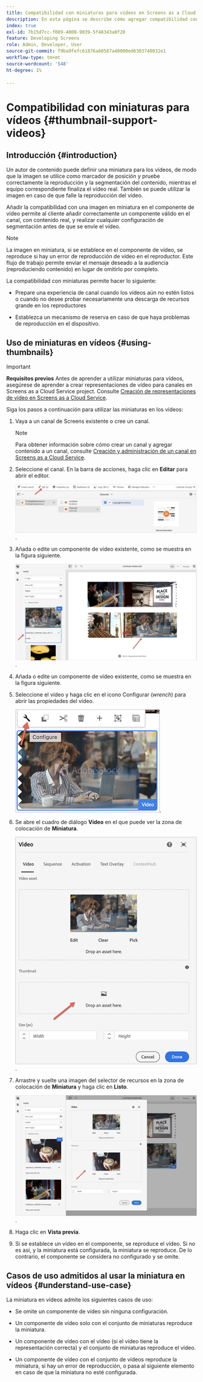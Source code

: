```yaml
---
title: Compatibilidad con miniaturas para vídeos en Screens as a Cloud Service
description: En esta página se describe cómo agregar compatibilidad con miniaturas para vídeos en Screens as a Cloud Service.
index: true
exl-id: 7b15d7cc-f089-4008-9039-5f48343a0f20
feature: Developing Screens
role: Admin, Developer, User
source-git-commit: f9ba9fefc61876a60567a40000ed6303740032e1
workflow-type: tm+mt
source-wordcount: '548'
ht-degree: 1%

---
```


# Compatibilidad con miniaturas para vídeos {#thumbnail-support-videos}

## Introducción {#introduction}

Un autor de contenido puede definir una miniatura para los vídeos, de modo que la imagen se utilice como marcador de posición y pruebe correctamente la reproducción y la segmentación del contenido, mientras el equipo correspondiente finaliza el vídeo real. También se puede utilizar la imagen en caso de que falle la reproducción del vídeo.

Añadir la compatibilidad con una imagen en miniatura en el componente de vídeo permite al cliente añadir correctamente un componente válido en el canal, con contenido real, y realizar cualquier configuración de segmentación antes de que se envíe el vídeo.

>[!NOTE]
>La imagen en miniatura, si se establece en el componente de vídeo, se reproduce si hay un error de reproducción de vídeo en el reproductor. Este flujo de trabajo permite enviar el mensaje deseado a la audiencia (reproduciendo contenido) en lugar de omitirlo por completo.

La compatibilidad con miniaturas permite hacer lo siguiente:

* Prepare una experiencia de canal cuando los vídeos aún no estén listos o cuando no desee probar necesariamente una descarga de recursos grande en los reproductores

* Establezca un mecanismo de reserva en caso de que haya problemas de reproducción en el dispositivo.

## Uso de miniaturas en vídeos {#using-thumbnails}

>[!IMPORTANT]
>**Requisitos previos**
>Antes de aprender a utilizar miniaturas para vídeos, asegúrese de aprender a crear representaciones de vídeo para canales en Screens as a Cloud Service project. Consulte [Creación de representaciones de vídeo en Screens as a Cloud Service](/help/screens-cloud/configuring/creating-screens-video-renditions-cloud-service.md).

Siga los pasos a continuación para utilizar las miniaturas en los vídeos:

1. Vaya a un canal de Screens existente o cree un canal.

   >[!NOTE]
   >Para obtener información sobre cómo crear un canal y agregar contenido a un canal, consulte [Creación y administración de un canal en Screens as a Cloud Service](https://experienceleague.adobe.com/docs/experience-manager-cloud-service/content/screens-as-cloud-service/create-content/creating-channels-screens-cloud.html?lang=es).

1. Seleccione el canal. En la barra de acciones, haga clic en **Editar** para abrir el editor.


   ![Botón Editar en la barra de acciones](/help/screens-cloud/using-core-product-features/assets/thumbnail-1.png).

1. Añada o edite un componente de vídeo existente, como se muestra en la figura siguiente.

   ![Imagen resaltada de un recurso de vídeo](/help/screens-cloud/using-core-product-features/assets/thumbnail-2.png).

1. Añada o edite un componente de vídeo existente, como se muestra en la figura siguiente.

1. Seleccione el vídeo y haga clic en el icono Configurar (*wrench*) para abrir las propiedades del vídeo.

   ![Imagen del recurso de vídeo seleccionado con una flecha que señala al icono Configurar y que se representa como una llave inglesa. en la barra de herramientas ](/help/screens-cloud/using-core-product-features/assets/thumbnail-3.png).

1. Se abre el cuadro de diálogo **Vídeo** en el que puede ver la zona de colocación de **Miniatura**.

   ![Cuadro de diálogo de vídeo que muestra la imagen del recurso de vídeo y el cuadro desplegable Miniatura](/help/screens-cloud/using-core-product-features/assets/thumbnail-4.png).

1. Arrastre y suelte una imagen del selector de recursos en la zona de colocación de **Miniatura** y haga clic en **Listo**.

   ![Selector de imagen de recurso mostrado detrás del cuadro de diálogo Vídeo con recurso de imagen mostrado en el cuadro desplegable Miniatura](/help/screens-cloud/using-core-product-features/assets/thumbnail-5.png).

1. Haga clic en **Vista previa**.

1. Si se establece un vídeo en el componente, se reproduce el vídeo. Si no es así, y la miniatura está configurada, la miniatura se reproduce. De lo contrario, el componente se considera no configurado y se omite.

## Casos de uso admitidos al usar la miniatura en vídeos {#understand-use-case}

La miniatura en vídeos admite los siguientes casos de uso:

* Se omite un componente de vídeo sin ninguna configuración.

* Un componente de vídeo solo con el conjunto de miniaturas reproduce la miniatura.

* Un componente de vídeo con el vídeo (si el vídeo tiene la representación correcta) y el conjunto de miniaturas reproduce el vídeo.

* Un componente de vídeo con el conjunto de vídeos reproduce la miniatura, si hay un error de reproducción, o pasa al siguiente elemento en caso de que la miniatura no esté configurada.

